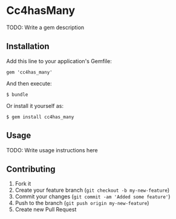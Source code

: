 # Cc4hasMany

TODO: Write a gem description

## Installation

Add this line to your application's Gemfile:

    gem 'cc4has_many'

And then execute:

    $ bundle

Or install it yourself as:

    $ gem install cc4has_many

## Usage

TODO: Write usage instructions here

## Contributing

1. Fork it
2. Create your feature branch (`git checkout -b my-new-feature`)
3. Commit your changes (`git commit -am 'Added some feature'`)
4. Push to the branch (`git push origin my-new-feature`)
5. Create new Pull Request
